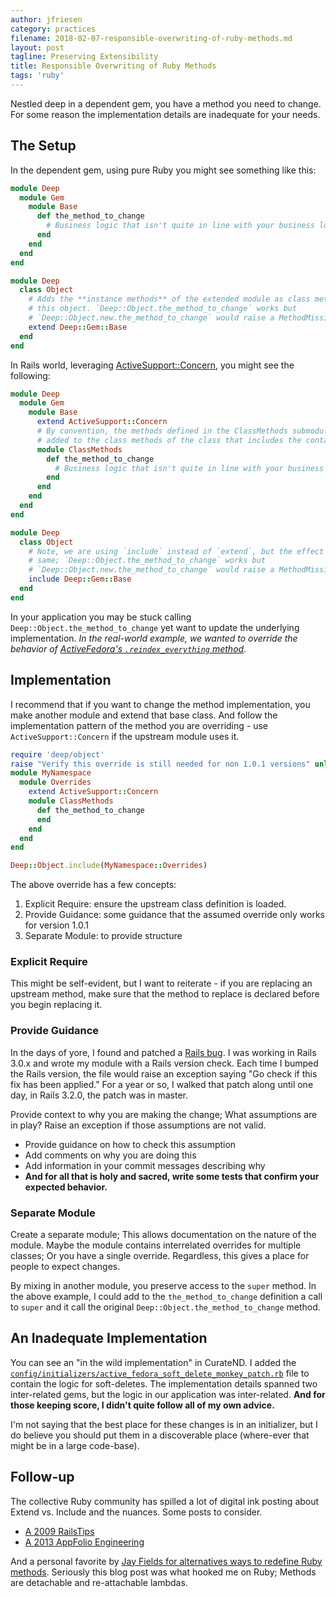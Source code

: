 ```yaml
---
author: jfriesen
category: practices
filename: 2018-02-07-responsible-overwriting-of-ruby-methods.md
layout: post
tagline: Preserving Extensibility
title: Responsible Overwriting of Ruby Methods
tags: 'ruby'
---
```


Nestled deep in a dependent gem, you have a method you need to change.
For some reason the implementation details are inadequate for your needs.

## The Setup

In the dependent gem, using pure Ruby you might see something like this:

```ruby
module Deep
  module Gem
    module Base
      def the_method_to_change
        # Business logic that isn't quite in line with your business logic.
      end
    end
  end
end

module Deep
  class Object
    # Adds the **instance methods** of the extended module as class methods to
    # this object. `Deep::Object.the_method_to_change` works but
    # `Deep::Object.new.the_method_to_change` would raise a MethodMissing Error
    extend Deep::Gem::Base
  end
end
```

In Rails world, leveraging [ActiveSupport::Concern][active_support_concern], you might see the following:

```ruby
module Deep
  module Gem
    module Base
      extend ActiveSupport::Concern
      # By convention, the methods defined in the ClassMethods submodule, will be
      # added to the class methods of the class that includes the containing module.
      module ClassMethods
        def the_method_to_change
          # Business logic that isn't quite in line with your business logic.
        end
      end
    end
  end
end

module Deep
  class Object
    # Note, we are using `include` instead of `extend`, but the effect is the
    # same; `Deep::Object.the_method_to_change` works but
    # `Deep::Object.new.the_method_to_change` would raise a MethodMissing Error
    include Deep::Gem::Base
  end
end
```

In your application you may be stuck calling `Deep::Object.the_method_to_change` yet want to update the underlying implementation. *In the real-world example, we wanted to override the behavior of [ActiveFedora's `.reindex_everything` method][active_fedora_reindex_everything].*
## Implementation

I recommend that if you want to change the method implementation, you make another module and extend that base class.
And follow the implementation pattern of the method you are overriding - use `ActiveSupport::Concern` if the upstream module uses it.

```ruby
require 'deep/object'
raise "Verify this override is still needed for non 1.0.1 versions" unless Deep::Object::VERSION == '1.0.1'
module MyNamespace
  module Overrides
    extend ActiveSupport::Concern
    module ClassMethods
      def the_method_to_change
      end
    end
  end
end

Deep::Object.include(MyNamespace::Overrides)
```

The above override has a few concepts:

1. Explicit Require: ensure the upstream class definition is loaded.
2. Provide Guidance: some guidance that the assumed override only works for version 1.0.1
3. Separate Module: to provide structure

### Explicit Require

This might be self-evident, but I want to reiterate - if you are replacing an upstream method, make sure that the method to replace is declared before you begin replacing it.

### Provide Guidance

In the days of yore, I found and patched a [Rails bug](https://github.com/rails/rails/commit/f2a0dfc2985c008a618e1616f6cf9a4c54098c33). I was working in Rails 3.0.x and wrote my module with a Rails version check. Each time I bumped the Rails version, the file would raise an exception saying "Go check if this fix has been applied." For a year or so, I walked that patch along until one day, in Rails 3.2.0, the patch was in master.

Provide context to why you are making the change; What assumptions are in play? Raise an exception if those assumptions are not valid.

* Provide guidance on how to check this assumption
* Add comments on why you are doing this
* Add information in your commit messages describing why
* **And for all that is holy and sacred, write some tests that confirm your expected behavior.**

### Separate Module

Create a separate module; This allows documentation on the nature of the module. Maybe the module contains interrelated overrides for multiple classes; Or you have a single override. Regardless, this gives a place for people to expect changes.

By mixing in another module, you preserve access to the `super` method. In the above example, I could add to the `the_method_to_change` definition a call to `super` and it call the original `Deep::Object.the_method_to_change` method.


## An Inadequate Implementation

You can see an "in the wild implementation" in CurateND. I added the [`config/initializers/active_fedora_soft_delete_monkey_patch.rb`](https://github.com/ndlib/curate_nd/blob/d93a9d91700470b10cd44539b595b1d4e3138ccf/config/initializers/active_fedora_soft_delete_monkey_patch.rb#L1) file to contain the logic for soft-deletes. The implementation details spanned two inter-related gems, but the logic in our application was inter-related. **And for those keeping score, I didn't quite follow all of my own advice.**

I'm not saying that the best place for these changes is in an initializer, but I do believe you should put them in a discoverable place (where-ever that might be in a large code-base).
## Follow-up

The collective Ruby community has spilled a lot of digital ink posting about Extend vs. Include and the nuances. Some posts to consider.

* [A 2009 RailsTips](http://www.railstips.org/blog/archives/2009/05/15/include-vs-extend-in-ruby/)
* [A 2013 AppFolio Engineering](http://engineering.appfolio.com/appfolio-engineering/2013/06/17/ruby-mixins-activesupportconcern)

And a personal favorite by [Jay Fields for alternatives ways to redefine Ruby methods](http://blog.jayfields.com/2008/04/alternatives-for-redefining-methods.html). Seriously this blog post was what hooked me on Ruby; Methods are detachable and re-attachable lambdas.


[active_support_concern]:http://api.rubyonrails.org/v5.1/classes/ActiveSupport/Concern.html
[active_fedora_reindex_everything]:https://github.com/samvera/active_fedora/blob/be1ec093ecf0c6ec4ce4e60b7f367bd71a06029b/lib/active_fedora/indexing.rb#L95
